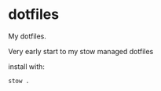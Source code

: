 # dotfiles

My dotfiles.

Very early start to my stow managed dotfiles

install with:

```bash
stow .
```
